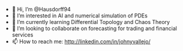 - 👋 Hi, I’m @Hausdorff94
- 👀 I’m interested in AI and numerical simulation of PDEs
- 🌱 I’m currently learning Differential Topology and Chaos Theory
- 💞️ I’m looking to collaborate on forecasting for trading and financial services
- 📫 How to reach me: http://linkedin.com/in/johnyvallejo/

<!---
Hausdorff94/Hausdorff94 is a ✨ special ✨ repository because its `README.md` (this file) appears on your GitHub profile.
You can click the Preview link to take a look at your changes.
--->
